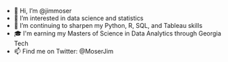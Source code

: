 - 👋 Hi, I’m @jimmoser
- 👀 I’m interested in data science and statistics
- 🌱 I’m continuing to sharpen my Python, R, SQL, and Tableau skills
- 🎓 I'm earning my Masters of Science in Data Analytics through Georgia Tech
- 📫 Find me on Twitter: @MoserJim

<!---
jimmoser/jimmoser is a ✨ special ✨ repository because its `README.md` (this file) appears on your GitHub profile.
You can click the Preview link to take a look at your changes.
--->
